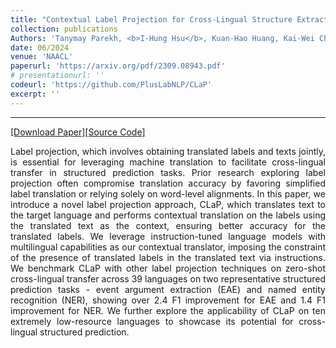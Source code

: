 ```yaml
---
title: "Contextual Label Projection for Cross-Lingual Structure Extraction"
collection: publications
Authors: 'Tanymay Parekh, <b>I-Hung Hsu</b>, Kuan-Hao Huang, Kai-Wei Chang, Nanyun Peng.'
date: 06/2024
venue: 'NAACL'
paperurl: 'https://arxiv.org/pdf/2309.08943.pdf'
# presentationurl: ''
codeurl: 'https://github.com/PlusLabNLP/CLaP'
excerpt: ''
---
```

---
<a href='https://arxiv.org/pdf/2309.08943.pdf' target="_blank">[Download Paper]</a><a href='https://github.com/PlusLabNLP/CLaP' target="_blank">[Source Code]</a>

<p align="justify">
Label projection, which involves obtaining translated labels and texts jointly, is essential for leveraging machine translation to facilitate cross-lingual transfer in structured prediction tasks. Prior research exploring label projection often compromise translation accuracy by favoring simplified label translation or relying solely on word-level alignments. In this paper, we introduce a novel label projection approach, CLaP, which translates text to the target language and performs contextual translation on the labels using the translated text as the context, ensuring better accuracy for the translated labels. We leverage instruction-tuned language models with multilingual capabilities as our contextual translator, imposing the constraint of the presence of translated labels in the translated text via instructions. We benchmark CLaP with other label projection techniques on zero-shot cross-lingual transfer across 39 languages on two representative structured prediction tasks - event argument extraction (EAE) and named entity recognition (NER), showing over 2.4 F1 improvement for EAE and 1.4 F1 improvement for NER. We further explore the applicability of CLaP on ten extremely low-resource languages to showcase its potential for cross-lingual structured prediction.
</p>